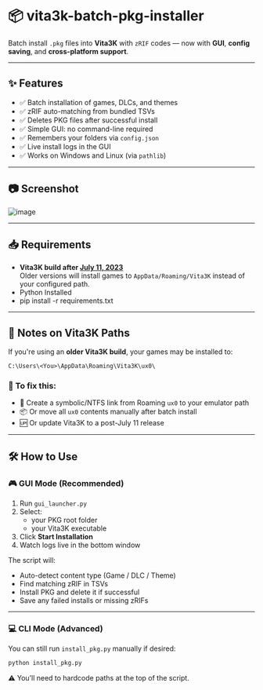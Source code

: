 # 📦 vita3k-batch-pkg-installer

Batch install `.pkg` files into **Vita3K** with `zRIF` codes — now with **GUI**, **config saving**, and **cross-platform support**.

---

## ✨ Features

- ✅ Batch installation of games, DLCs, and themes
- ✅ zRIF auto-matching from bundled TSVs
- ✅ Deletes PKG files after successful install
- ✅ Simple GUI: no command-line required
- ✅ Remembers your folders via `config.json`
- ✅ Live install logs in the GUI
- ✅ Works on Windows and Linux (via `pathlib`)

---

## 📷 Screenshot

![image](https://github.com/user-attachments/assets/3e094f68-a5de-45f8-9456-bb317e5ac399)

---

## 📥 Requirements

- **Vita3K build after [July 11, 2023](https://github.com/Vita3K/Vita3K/commit/a5b957ea2af529c9eede5056a9e6b11e293d9166)**  
  Older versions will install games to `AppData/Roaming/Vita3K` instead of your configured path.
- Python Installed
- pip install -r requirements.txt

---

## 🧠 Notes on Vita3K Paths

If you're using an **older Vita3K build**, your games may be installed to:

```
C:\Users\<You>\AppData\Roaming\Vita3K\ux0\
```

### 🔁 To fix this:
- 🔗 Create a symbolic/NTFS link from Roaming `ux0` to your emulator path
- 📦 Or move all `ux0` contents manually after batch install
- 🆙 Or update Vita3K to a post-July 11 release

---

## 🛠 How to Use

### 🎮 GUI Mode (Recommended)

1. Run `gui_launcher.py`
2. Select:
   - your PKG root folder
   - your Vita3K executable
3. Click **Start Installation**
4. Watch logs live in the bottom window

The script will:
- Auto-detect content type (Game / DLC / Theme)
- Find matching zRIF in TSVs
- Install PKG and delete it if successful
- Save any failed installs or missing zRIFs

---

### 💻 CLI Mode (Advanced)

You can still run `install_pkg.py` manually if desired:

```bash
python install_pkg.py
```

⚠️ You’ll need to hardcode paths at the top of the script.
